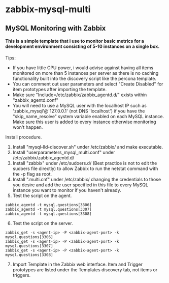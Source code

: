# zabbix-mysql-multi
## MySQL Monitoring with Zabbix

#### This is a simple template that i use to monitor basic metrics for a development environment consisting of 5-10 instances on a single box.

Tips: 

- If you have little CPU power, i would advise against having all items monitored on more than 5 instances per server as there is no caching functionality built into the discovery script like the percona template.
- You can comment out user parameters and select "Create Disabled" for item prototypes after importing the template. 
- Make sure "Include=/etc/zabbix/zabbix_agentd.d/" exists within "zabbix_agentd.conf"
- You will need to use a MySQL user with the localhost IP such as 'zabbix_mysql'@'127.0.0.1' (not DNS 'localhost') if you have the "skip_name_resolve" system variable enabled on each MySQL instance. Make sure this user is added to every instance otherwise monitoring won't happen.

Install procedure.

1. Install "mysql-lld-discover.sh" under /etc/zabbix/ and make executable.
2. Install "userparameters_mysql_multi.conf" under /etc/zabbix/zabbix_agentd.d/
3. Install "zabbix" under /etc/sudoers.d/ (Best practice is not to edit the sudoers file directly) to allow Zabbix to run the netstat command with the -p flag as root.
4. Install ".multi.cnf" under /etc/zabbix/ changing the credentials to those you desire and add the user specified in this file to every MySQL instance you want to monitor if you haven't already.
5. Test the script on the agent.
```
zabbix_agentd -t mysql.questions[3306]
zabbix_agentd -t mysql.questions[3307]
zabbix_agentd -t mysql.questions[3308]
```
6. Test the script on the server.
```
zabbix_get -s <agent-ip> -P <zabbix-agent-port> -k mysql.questions[3306]
zabbix_get -s <agent-ip> -P <zabbix-agent-port> -k mysql.questions[3307]
zabbix_get -s <agent-ip> -P <zabbix-agent-port> -k mysql.questions[3308]
```
7. Import Template in the Zabbix web interface.
Item and Trigger prototypes are listed under the Templates discovery tab, not items or triggers.
